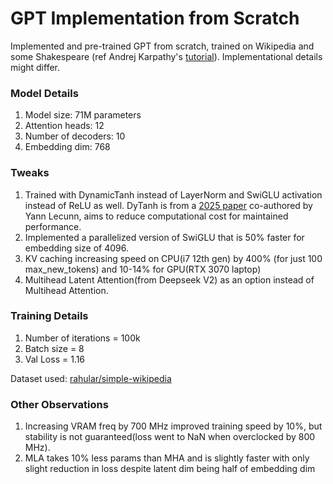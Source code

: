 # GPT Implementation from Scratch

Implemented and pre-trained GPT from scratch, trained on Wikipedia and some Shakespeare (ref Andrej Karpathy's [tutorial](https://www.youtube.com/watch?v=kCc8FmEb1nY)). Implementational details might differ.

### Model Details
1. Model size: 71M parameters
2. Attention heads: 12
3. Number of decoders: 10
4. Embedding dim: 768

### Tweaks
1. Trained with DynamicTanh instead of LayerNorm and SwiGLU activation instead of ReLU as well. DyTanh is from a [2025 paper](https://arxiv.org/pdf/2503.10622) co-authored by Yann Lecunn, aims to reduce computational cost for maintained performance.
2. Implemented a parallelized version of SwiGLU that is 50% faster for embedding size of 4096.
3. KV caching increasing speed on CPU(i7 12th gen) by 400% (for just 100 max_new_tokens) and 10-14% for GPU(RTX 3070 laptop)
4. Multihead Latent Attention(from Deepseek V2) as an option instead of Multihead Attention.

### Training Details
1. Number of iterations = 100k
2. Batch size = 8
3. Val Loss = 1.16

Dataset used: [rahular/simple-wikipedia](https://huggingface.co/datasets/rahular/simple-wikipedia)

### Other Observations
1. Increasing VRAM freq by 700 MHz improved training speed by 10%, but stability is not guaranteed(loss went to NaN when overclocked by 800 MHz).
2. MLA takes 10% less params than MHA and is slightly faster with only slight reduction in loss despite latent dim being half of embedding dim
